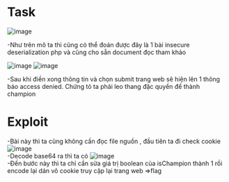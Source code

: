 # Task 
![image](https://github.com/vanatka10/ctf_walkthrough/assets/126310360/bcb94ba2-5232-4e60-b07d-9b2bdec7d3c3) 

-Như trên mô ta thì cũng có thể đoán được đây là 1 bài insecure deserialization php và cũng cho sẵn document đọc tham khảo 

![image](https://github.com/vanatka10/ctf_walkthrough/assets/126310360/909d4d9c-02ad-41dc-8778-b3544b87df7b)
![image](https://github.com/vanatka10/ctf_walkthrough/assets/126310360/874bba9e-d4e4-4c03-b07f-062d70e9e4b0)  

-Sau khi điền xong thông tin và chọn submit trang web sẽ hiện lên 1 thông báo access denied. Chứng tỏ ta phải leo thang đặc quyền để thành champion
# Exploit
-Bài này thì ta cũng không cần đọc file nguồn , đầu tiên ta đi check cookie 
![image](https://github.com/vanatka10/ctf_walkthrough/assets/126310360/90eaa139-b80a-47b0-9ee1-c3244d0b94be)  
-Decode base64 ra thì ta có
![image](https://github.com/vanatka10/ctf_walkthrough/assets/126310360/7c104105-0699-4a49-a8c4-0941948495b9)  
-Đến bước này thì ta chỉ cần sửa giá trị boolean của isChampion thành 1 rồi encode lại dán vô cookie truy cập lại trang web =>flag



